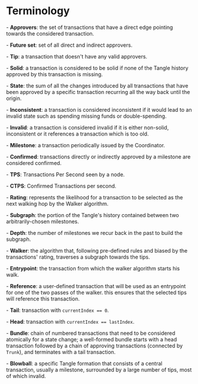 # Terminology

\- **Approvers**: the set of transactions that have a direct edge pointing towards the considered transaction.

\- **Future set**: set of all direct and indirect approvers.

\- **Tip**: a transaction that doesn't have any valid approvers.

\- **Solid**: a transaction is considered to be solid if none of the Tangle history approved by this transaction is missing.

\- **State**: the sum of all the changes introduced by all transactions that have been approved by a specific transaction recurring all the way back until the origin. 

\- **Inconsistent**: a transaction is considered inconsistent if it would lead to an invalid state such as spending missing funds or double-spending.

\- **Invalid**: a transaction is considered invalid if it is either non-solid, inconsistent or it references a transaction which is too old.

\- **Milestone**: a transaction periodically issued by the Coordinator.

\- **Confirmed**: transactions directly or indirectly approved by a milestone are considered confirmed.

\- **TPS**: Transactions Per Second seen by a node.

\- **CTPS**: Confirmed Transactions per second.

\- **Rating**: represents the likelihood for a transaction to be selected as the next walking hop by the Walker algorithm.

\- **Subgraph**: the portion of the Tangle's history contained between two arbitrarily-chosen milestones.

\- **Depth**: the number of milestones we recur back in the past to build the subgraph.

\- **Walker**: the algorithm that, following pre-defined rules and biased by the transactions' rating, traverses a subgraph towards the tips.

\- **Entrypoint**: the transaction from which the walker algorithm starts his walk.

\- **Reference**: a user-defined transaction that will be used as an entrypoint for one of the two passes of the walker. this ensures that the selected tips will reference this transaction.

\- **Tail**: transaction with `currentIndex == 0`.

\- **Head**: transaction with `currentIndex == lastIndex`.

\- **Bundle**: chain of numbered transactions that need to be considered atomically for a state change; a well-formed bundle starts with a head transaction followed by a chain of approving transactions (connected by `Trunk`), and terminates with a tail transaction.

\- **Blowball**: a specific Tangle formation that consists of a central transaction, usually a milestone, surrounded by a large number of tips, most of which invalid.